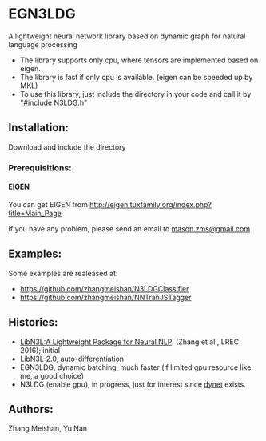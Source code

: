 EGN3LDG
===========================
A lightweight neural network library based on dynamic graph for natural language processing
* The library supports only cpu, where tensors are implemented based on eigen.
* The library is fast if only cpu is available. (eigen can be speeded up by MKL)
* To use this library, just include the directory in your code and call it by "#include N3LDG.h"
 
## Installation:
Download and include the directory
### Prerequisitions:
#### EIGEN
You can get EIGEN from http://eigen.tuxfamily.org/index.php?title=Main_Page



If you have any problem, please send an email to mason.zms@gmail.com
## Examples:
Some examples are realeased at:
* https://github.com/zhangmeishan/N3LDGClassifier
* https://github.com/zhangmeishan/NNTranJSTagger


## Histories:
* [LibN3L:A Lightweight Package for Neural NLP](https://zhangmeishan.github.io/description(expect-for-lrec2016).pdf). (Zhang et al., LREC 2016); initial
* LibN3L-2.0, auto-differentiation
* EGN3LDG, dynamic batching, much faster (if limited gpu resource like me, a good choice)
* N3LDG (enable gpu), in progress, just for interest since [dynet](https://github.com/clab/dynet) exists.

## Authors:
Zhang Meishan, Yu Nan